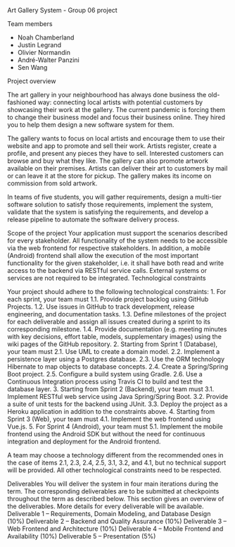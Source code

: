 Art Gallery System - Group 06 project

Team members
 - Noah Chamberland
 - Justin Legrand
 - Olivier Normandin
 - André-Walter Panzini
 - Sen Wang
 
Project overview

The art gallery in your neighbourhood has always done business the old-fashioned way: connecting local artists
with potential customers by showcasing their work at the gallery. The current pandemic is forcing them to change
their business model and focus their business online. They hired you to help them design a new software system
for them.

The gallery wants to focus on local artists and encourage them to use their website and app to promote and sell
their work. Artists register, create a profile, and present any pieces they have to sell. Interested customers can
browse and buy what they like. The gallery can also promote artwork available on their premises. Artists can deliver
their art to customers by mail or can leave it at the store for pickup. The gallery makes its income on commission
from sold artwork.

In teams of five students, you will gather requirements, design a multi-tier software solution to satisfy those
requirements, implement the system, validate that the system is satisfying the requirements, and develop a release
pipeline to automate the software delivery process.

Scope of the project
Your application must support the scenarios described for every stakeholder. All functionality of the system needs
to be accessible via the web frontend for respective stakeholders. In addition, a mobile (Android) frontend shall
allow the execution of the most important functionality for the given stakeholder, i.e. it shall have both read and
write access to the backend via RESTful service calls. External systems or services are not required to be integrated.
Technological constraints

Your project should adhere to the following technological constraints:
    1. For each sprint, your team must
        1.1. Provide project backlog using GitHub Projects.
        1.2. Use issues in GitHub to track development, release engineering, and documentation tasks.
        1.3. Define milestones of the project for each deliverable and assign all issues created during a sprint to its
             corresponding milestone.
        1.4. Provide documentation (e.g. meeting minutes with key decisions, effort table, models, supplementary
             images) using the wiki pages of the GitHub repository.
    2. Starting from Sprint 1 (Database), your team must
        2.1. Use UML to create a domain model.
        2.2. Implement a persistence layer using a Postgres database.
        2.3. Use the ORM technology Hibernate to map objects to database concepts.
        2.4. Create a Spring/Spring Boot project.
        2.5. Configure a build system using Gradle.
        2.6. Use a Continuous Integration process using Travis CI to build and test the database layer.
    3. Starting from Sprint 2 (Backend), your team must
        3.1. Implement RESTful web service using Java Spring/Spring Boot.
        3.2. Provide a suite of unit tests for the backend using JUnit.
        3.3. Deploy the project as a Heroku application in addition to the constraints above.
    4. Starting from Sprint 3 (Web), your team must
        4.1. Implement the web frontend using Vue.js.
    5. For Sprint 4 (Android), your team must
        5.1. Implement the mobile frontend using the Android SDK but without the need for continuous integration
             and deployment for the Android frontend.
             
A team may choose a technology different from the recommended ones in the case of items 2.1, 2.3, 2.4, 2.5, 3.1,
3.2, and 4.1, but no technical support will be provided. All other technological constraints need to be respected.

Deliverables
You will deliver the system in four main iterations during the term. The corresponding deliverables are to be
submitted at checkpoints throughout the term as described below. This section gives an overview of the
deliverables. More details for every deliverable will be available.
    Deliverable 1 – Requirements, Domain Modeling, and Database Design (10%)
    Deliverable 2 – Backend and Quality Assurance (10%)
    Deliverable 3 – Web Frontend and Architecture (10%)
    Deliverable 4 – Mobile Frontend and Availability (10%)
    Deliverable 5 – Presentation (5%)
